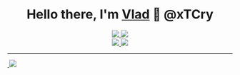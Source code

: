 <h1 align="center">
    <b>Hello there, I'm <a href="https://github.com/xTCry">Vlad</a> 👋 @xTCry</b>
</h1>
  
<p align="center">
<!--     <img src="https://github-readme-stats.vercel.app/api?username=xtcry&show_icons=true&hide_border=true&count_private=true&include_all_commits=true&theme=gotham" /> -->
    <a href="#" alt="Profile detail">
        <img src="https://github-profile-summary-cards.vercel.app/api/cards/profile-details?username=xtcry&theme=dracula" />
    </a>
    <a href="https://wakatime.com/@xTCry" alt="Wakatime">
        <img src="https://github-readme-stats.vercel.app/api/wakatime?username=xTCry&theme=dracula&_theme=gotham&qq" />
    </a>
    <br />
    <a href="#" alt="Profile stats">
        <img src="https://github-profile-summary-cards.vercel.app/api/cards/stats?username=xtcry&theme=dracula" />
    </a>
<!--     <a href="#" alt="Profile stats">
        <img src="https://github-profile-summary-cards.vercel.app/api/cards/most-commit-language?username=xtcry&theme=dracula" />
        <img src="https://github-profile-summary-cards.vercel.app/api/cards/repos-per-language?username=xtcry&theme=dracula" />
    </a> -->
    <a href="#" alt="Productive time">
        <img src="https://github-profile-summary-cards.vercel.app/api/cards/productive-time?username=xtcry&theme=dracula&utcOffset=3" />
    </a>
    <hr />
    <a href="#" alt="Counter">
        <img src="https://visitor-badge.laobi.icu/badge?page_id=xtcry.xtcry&title=viewers&color=grey&style=flat-square" width="0" />
        <img src="https://komarev.com/ghpvc/?username=xtcry&label=viewers&color=grey&style=flat-square" />
    </a>
</p>

<!--
**xTCry/xTCry** is a ✨ _special_ ✨ repository because its `README.md` (this file) appears on your GitHub profile.

Here are some ideas to get you started:

- 🔭 I’m currently working on ...
- 🌱 I’m currently learning ...
- 👯 I’m looking to collaborate on ...
- 🤔 I’m looking for help with ...
- 💬 Ask me about ...
- 📫 How to reach me: ...
- 😄 Pronouns: ...
- ⚡ Fun fact: ...
-->
